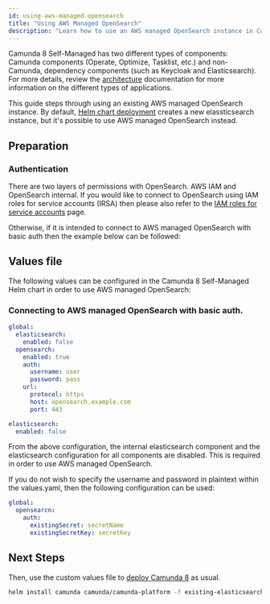 ```yaml
---
id: using-aws-managed-opensearch
title: "Using AWS Managed OpenSearch"
description: "Learn how to use an AWS managed OpenSearch instance in Camunda 8 Self-Managed deployment."
---
```


Camunda 8 Self-Managed has two different types of components: Camunda components (Operate, Optimize, Tasklist, etc.) and non-Camunda, dependency components (such as Keycloak and Elasticsearch). For more details, review the [architecture](../../../platform-architecture/overview.md) documentation for more information on the different types of applications.

This guide steps through using an existing AWS managed OpenSearch instance. By default, [Helm chart deployment](../deploy.md) creates a new elassticsearch instance, but it's possible to use AWS managed OpenSearch instead.

## Preparation

<!-- optimize cant be ran with init container on OpenSearch -->

### Authentication

There are two layers of permissions with OpenSearch. AWS IAM and OpenSearch internal. If you would like to connect to OpenSearch using IAM roles for service accounts (IRSA) then please also refer to the [IAM roles for service accounts](../platforms/amazon-eks/irsa.md) page.

Otherwise, if it is intended to connect to AWS managed OpenSearch with basic auth then the example below can be followed:

## Values file

The following values can be configured in the Camunda 8 Self-Managed Helm chart in order to use AWS managed OpenSearch:

### Connecting to AWS managed OpenSearch with basic auth.

```yaml
global:
  elasticsearch:
    enabled: false
  opensearch:
    enabled: true
    auth:
      username: user
      password: pass
    url:
      protocol: https
      host: opensearch.example.com
      port: 443

elasticsearch:
  enabled: false
```

From the above configuration, the internal elasticsearch component and the elasticsearch configuration for all components are disabled. This is required in order to use AWS managed OpenSearch.

If you do not wish to specify the username and password in plaintext within the values.yaml, then the following configuration can be used:

```yaml
global:
  opensearcn:
    auth:
      existingSecret: secretName
      existingSecretKey: secretKey
```

## Next Steps

Then, use the custom values file to [deploy Camunda 8](../deploy.md) as usual.

```sh
helm install camunda camunda/camunda-platform -f existing-elasticsearch-values.yaml
```
